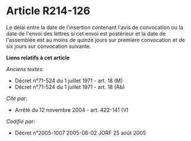 # Article R214-126

Le délai entre la date de l'insertion contenant l'avis de convocation ou la date de l'envoi des lettres si cet envoi est
postérieur et la date de l'assemblée est au moins de quinze jours sur première convocation et de six jours sur convocation
suivante.

**Liens relatifs à cet article**

_Anciens textes_:

  - Décret n°71-524 du 1 juillet 1971 - art. 18 (M)
  - Décret n°71-524 du 1 juillet 1971 - art. 18 (Ab)

_Cité par_:

  - Arrêté du 12 novembre 2004 - art. 422-141 (V)

_Codifié par_:

  - Décret n°2005-1007 2005-08-02 JORF 25 août 2005
